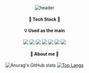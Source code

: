 <div align='center'>
 
![header](https://capsule-render.vercel.app/api?type=waving&color=b7e0e2&height=280&section=header&text=penguinKim&fontSize=60&desc=hi%20there%20👋&animation=fadeIn&descAlign=56)

#### 🐧 Tech Stack 🐧
#### 💡 Used as the main
<img src="https://img.shields.io/badge/Unity-F7DF1E?style=flat-square&logo=Unity&logoColor=white"/>
<img src="https://img.shields.io/badge/csharp-3178C6?style=flat-square&logo=csharp#&logoColor=white"/>
<img src="https://img.shields.io/badge/React-61DAFB?style=flat-square&logo=React&logoColor=white"/>
<img src="https://img.shields.io/badge/Python-3776AB?style=flat-square&logo=Python&logoColor=white"/>  
<img src="https://img.shields.io/badge/HTML-E34F26?style=flat-square&logo=Html5&logoColor=white"/>
<img src="https://img.shields.io/badge/CSS-E34F26?style=flat-square&logo=Css3&logoColor=white"/>
<img src="https://img.shields.io/badge/Styled%20components-DB7093?style=flat-square&logo=Styled-components&logoColor=white"/>  
 
<br />
 
#### 🐳  About me  🐳
![Anurag's GitHub stats](https://github-readme-stats.vercel.app/api?username=naerim&show_icons=true&theme=default)
[![Top Langs](https://github-readme-stats.vercel.app/api/top-langs/?username=naerim&layout=compact&height=50)](https://github.com/anuraghazra/github-readme-stats)

</div>
